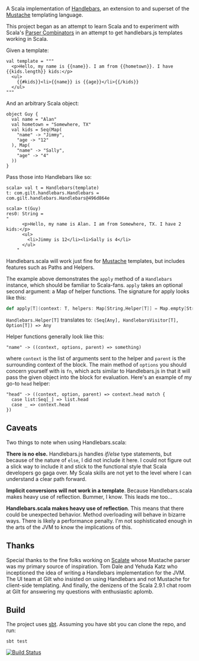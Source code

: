 A Scala implementation of [Handlebars](http://handlebarsjs.com/), an extension to and superset of the [Mustache](http://mustache.github.com/) templating language.

This project began as an attempt to learn Scala and to experiment with Scala's [Parser Combinators](http://www.scala-lang.org/api/current/index.html#scala.util.parsing.combinator.Parsers) in an attempt to get handlebars.js templates working in Scala.

Given a template:

    val template = """
      <p>Hello, my name is {{name}}. I am from {{hometown}}. I have {{kids.length}} kids:</p>
      <ul>
        {{#kids}}<li>{{name}} is {{age}}</li>{{/kids}}
      </ul>
    """

And an arbitrary Scala object:

    object Guy {
      val name = "Alan"
      val hometown = "Somewhere, TX"
      val kids = Seq(Map(
        "name" -> "Jimmy",
        "age -> "12"
      ), Map(
        "name" -> "Sally",
        "age" -> "4"
      ))
    }

Pass those into Handlebars like so:

    scala> val t = Handlebars(template)
    t: com.gilt.handlebars.Handlebars = com.gilt.handlebars.Handlebars@496d864e

    scala> t(Guy)
    res0: String =
    "
          <p>Hello, my name is Alan. I am from Somewhere, TX. I have 2 kids:</p>
          <ul>
            <li>Jimmy is 12</li><li>Sally is 4</li>
          </ul>
        "

Handlebars.scala will work just fine for [Mustache](http://mustache.github.com/mustache.5.html) templates, but includes features such as Paths and Helpers.

The example above demonstrates the `apply` method of a `Handlebars` instance, which should be familiar to Scala-fans. `apply` takes an optional second argument: a Map of helper functions. The signature for apply looks like this:

```scala
def apply[T](context: T, helpers: Map[String,Helper[T]] = Map.empty[String,Helper[T]])
```

`Handlebars.Helper[T]` translates to: `(Seq[Any], HandlebarsVisitor[T], Option[T]) => Any`

Helper functions generally look like this:

    "name" -> ((context, options, parent) => something)

where `context` is the list of arguments sent to the helper and `parent` is the surrounding context of the block. The main method of `options` you should concern yourself with is `fn`, which acts similar to Handlebars.js in that it will pass the given object into the block for evaluation. Here's an example of my go-to `head` helper:

    "head" -> ((context, option, parent) => context.head match {
      case list:Seq[_] => list.head
      case _ => context.head
    })

## Caveats

Two things to note when using Handlebars.scala:

**There is no else.** Handlebars.js handles _if/else_ type statements, but because of the nature of `else`, I did not include it here. I could not figure out a slick way to include it and stick to the functional style that Scala developers go gaga over. My Scala skills are not yet to the level where I can understand a clear path forward.

**Implicit conversions will not work in a template**. Because Handlebars.scala makes heavy use of reflection. Bummer, I know. This leads me too...

**Handlebars.scala makes heavy use of reflection**. This means that there could be unexpected behavior. Method overloading will behave in bizarre ways. There is likely a performance penalty. I'm not sophisticated enough in the arts of the JVM to know the implications of this.

## Thanks

Special thanks to the fine folks working on [Scalate](http://scalate.fusesource.org/) whose Mustache parser was my primary source of inspiration. Tom Dale and Yehuda Katz who inceptioned the idea of writing a Handlebars implementation for the JVM. The UI team at Gilt who insisted on using Handlebars and not Mustache for client-side templating. And finally, the denizens of the Scala 2.9.1 chat room at Gilt for answering my questions with enthusiastic aplomb.

## Build

The project uses [sbt](https://github.com/harrah/xsbt/wiki). Assuming you have sbt you can clone the repo, and run:

    sbt test

[![Build Status](https://secure.travis-ci.org/mwunsch/handlebars.scala.png?branch=master)](http://travis-ci.org/mwunsch/handlebars.scala)
